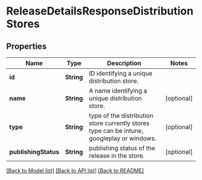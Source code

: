 # ReleaseDetailsResponseDistributionStores

## Properties
Name | Type | Description | Notes
------------ | ------------- | ------------- | -------------
**id** | **String** | ID identifying a unique distribution store. | 
**name** | **String** | A name identifying a unique distribution store. | [optional] 
**type** | **String** | type of the distribution store currently stores type can be intune, googleplay or windows. | [optional] 
**publishingStatus** | **String** | publishing status of the release in the store. | [optional] 

[[Back to Model list]](../README.md#documentation-for-models) [[Back to API list]](../README.md#documentation-for-api-endpoints) [[Back to README]](../README.md)


